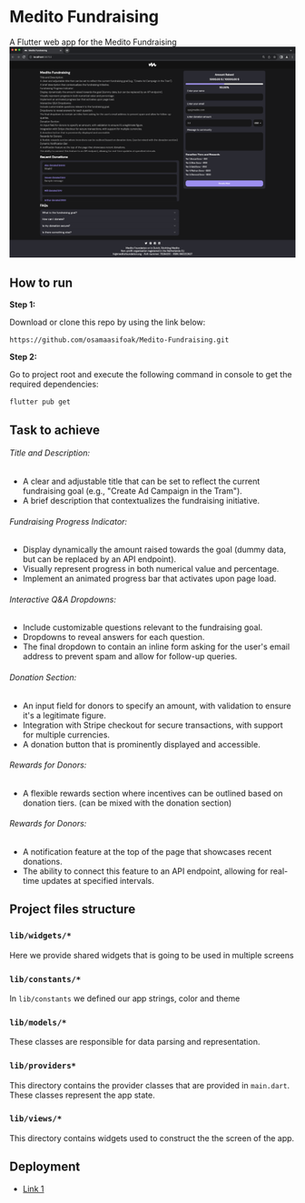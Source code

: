 # Medito Fundraising

A Flutter web app for the Medito Fundraising
![sample](app-preview.png)

## How to run

**Step 1:**

Download or clone this repo by using the link below:

```
https://github.com/osamaasifoak/Medito-Fundraising.git
```

**Step 2:**

Go to project root and execute the following command in console to get the required dependencies:

```
flutter pub get
```

## Task to achieve

###### Title and Description:

- A clear and adjustable title that can be set to reflect the current fundraising goal (e.g., "Create Ad Campaign in the Tram").
- A brief description that contextualizes the fundraising initiative.

###### Fundraising Progress Indicator:

- Display dynamically the amount raised towards the goal (dummy data, but can be replaced by an API endpoint).
- Visually represent progress in both numerical value and percentage.
- Implement an animated progress bar that activates upon page load.

###### Interactive Q&A Dropdowns:

- Include customizable questions relevant to the fundraising goal.
- Dropdowns to reveal answers for each question.
- The final dropdown to contain an inline form asking for the user's email address to prevent spam and allow for follow-up queries.

###### Donation Section:

- An input field for donors to specify an amount, with validation to ensure it's a legitimate figure.
- Integration with Stripe checkout for secure transactions, with support for multiple currencies.
- A donation button that is prominently displayed and accessible.

###### Rewards for Donors:

- A flexible rewards section where incentives can be outlined based on donation tiers. (can be mixed with the donation section)

###### Rewards for Donors:

- A notification feature at the top of the page that showcases recent donations.
- The ability to connect this feature to an API endpoint, allowing for real-time updates at specified intervals.

## Project files structure

### `lib/widgets/*`

Here we provide shared widgets that is going to be used in multiple screens

### `lib/constants/*`

In `lib/constants` we defined our app strings, color and theme

### `lib/models/*`

These classes are responsible for data parsing and representation.

### `lib/providers*`

This directory contains the provider classes that are provided in `main.dart`. These classes represent the app state.

### `lib/views/*`

This directory contains widgets used to construct the the screen of the app.

## Deployment
* [Link 1](https://hrishikeshpathak.com/blog/flutter-web-hosting-cloudflare/)
